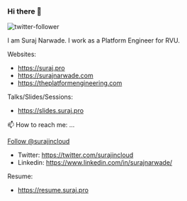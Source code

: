 ### Hi there 👋

![twitter-follower](https://img.shields.io/twitter/follow/surajincloud?style=social)



I am Suraj Narwade. I work as a Platform Engineer for RVU. 
<!--
**surajnarwade/surajnarwade** is a ✨ _special_ ✨ repository because its `README.md` (this file) appears on your GitHub profile.

Here are some ideas to get you started:
-->

Websites:

* https://suraj.pro
* https://surajnarwade.com
* https://theplatformengineering.com


Talks/Slides/Sessions:

* https://slides.suraj.pro

📫 How to reach me: ...

<a href="https://twitter.com/surajincloud?ref_src=twsrc%5Etfw" class="twitter-follow-button" data-show-count="false">Follow @surajincloud</a><script async src="https://platform.twitter.com/widgets.js" charset="utf-8"></script>

* Twitter: https://twitter.com/surajincloud
* Linkedin: https://www.linkedin.com/in/surajnarwade/

Resume:

* https://resume.suraj.pro


<!--

- 🔭 I’m currently working on ...
- 🌱 I’m currently learning ...
- 👯 I’m looking to collaborate on ...
- 🤔 I’m looking for help with ...
- 💬 Ask me about ...
- 📫 How to reach me: ...
- 😄 Pronouns: ...
- ⚡ Fun fact: ...

-->
